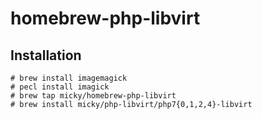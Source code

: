 # homebrew-php-libvirt

## Installation

```
# brew install imagemagick
# pecl install imagick
# brew tap micky/homebrew-php-libvirt
# brew install micky/php-libvirt/php7{0,1,2,4}-libvirt
```
